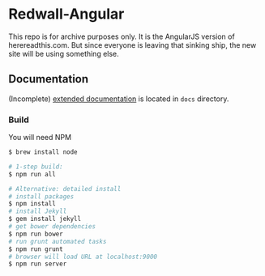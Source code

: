 Redwall-Angular
===============

This repo is for archive purposes only. It is the AngularJS version of herereadthis.com. But since everyone is leaving that sinking ship, the new site will be using something else.

## Documentation

(Incomplete) [extended documentation](https://github.com/herereadthis/redwall/blob/master/docs/readme.md) is located in `docs` directory.

### Build

You will need NPM

```bash
$ brew install node
```

```bash
# 1-step build:
$ npm run all
```

```bash
# Alternative: detailed install
# install packages
$ npm install
# install Jekyll
$ gem install jekyll
# get bower dependencies
$ npm run bower
# run grunt automated tasks
$ npm run grunt
# browser will load URL at localhost:9000
$ npm run server
```

